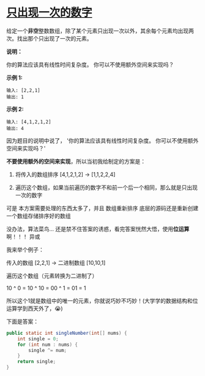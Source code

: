# [只出现一次的数字](https://leetcode-cn.com/problems/single-number/)

给定一个**非空**整数数组，除了某个元素只出现一次以外，其余每个元素均出现两次。找出那个只出现了一次的元素。

**说明：**

你的算法应该具有线性时间复杂度。 你可以不使用额外空间来实现吗？

**示例 1:**

```
输入: [2,2,1]
输出: 1
```

**示例 2:**

```
输入: [4,1,2,1,2]
输出: 4
```



因为题目的说明中说了， '你的算法应该具有线性时间复杂度。 你可以不使用额外空间来实现吗？'

**不要使用额外的空间来实现**，所以当初我给制定的方案是：

1. 将传入的数组排序 [4,1,2,1,2] -> [1,1,2,2,4]

2. 遍历这个数组，如果当前遍历的数字不和前一个后一个相同，那么就是只出现一次的数字

可是 本方案需要处理的东西太多了，并且 数组重新排序 底层的源码还是重新创建一个数组存储排序好的数组



没办法，算法菜鸟... 还是禁不住答案的诱惑，看完答案恍然大悟，使用**位运算**啊！！！ 异或

我来举个例子：

传入的数组 [2,2,1] -> 二进制数组 [10,10,1]

遍历这个数组（元素转换为二进制了） 

10 ^ 0 = 10 ^ 10 = 00 ^ 1 = 01 = 1

所以这个1就是数组中的唯一的元素，你就说巧妙不巧妙！(大学学的数据结构和位运算学到西天外了，😭)



下面是答案：

```java
public static int singleNumber(int[] nums) {
    int single = 0;
    for (int num : nums) {
        single ^= num;
    }
    return single;
}
```